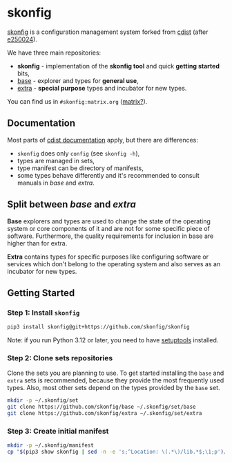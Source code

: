 # skonfig

[skonfig](https://skonfig.li) is a configuration management system forked from [cdist](https://cdi.st)
(after [e250024](https://code.ungleich.ch/ungleich-public/cdist/commit/e2500248f2ddc83129e77f2e6b8dffb64904dbae)).

We have three main repositories:

* **skonfig** - implementation of the **skonfig tool** and quick **getting started** bits,
* [base](https://github.com/skonfig/base) - explorer and types for **general use**,
* [extra](https://github.com/skonfig/extra) - **special purpose** types and incubator for new types.

You can find us in `#skonfig:matrix.org` ([matrix?](https://matrix.org/faq/)).

## Documentation

Most parts of [cdist documentation](https://www.cdi.st/manual/latest/) apply, but there are differences:

* `skonfig` does only `config` (see `skonfig -h`),
* types are managed in sets,
* type manifest can be directory of manifests,
* some types behave differently and it's recommended to consult manuals in *base* and *extra*.

## Split between *base* and *extra*

**Base** explorers and types are used to change the state of the operating
system or core components of it and are not for some specific piece of
software. Furthermore, the quality requirements for inclusion in base are
higher than for extra.

**Extra** contains types for specific purposes like configuring software or
services which don't belong to the operating system and also serves as an
incubator for new types.

## Getting Started

### Step 1: Install `skonfig`

```sh
pip3 install skonfig@git+https://github.com/skonfig/skonfig
```

Note: if you run Python 3.12 or later, you need to have
[setuptools](https://setuptools.pypa.io/) installed.

### Step 2: Clone sets repositories

Clone the sets you are planning to use. To get started installing the `base` and
`extra` sets is recommended, because they provide the most frequently used types.
Also, most other sets depend on the types provided by the `base` set.
```sh
mkdir -p ~/.skonfig/set
git clone https://github.com/skonfig/base ~/.skonfig/set/base
git clone https://github.com/skonfig/extra ~/.skonfig/set/extra
```

### Step 3: Create initial manifest

```sh
mkdir -p ~/.skonfig/manifest
cp "$(pip3 show skonfig | sed -n -e 's;^Location: \(.*\)/lib.*$;\1;p')/share/doc/skonfig/examples/init-manifest" ~/.skonfig/manifest/init
```
